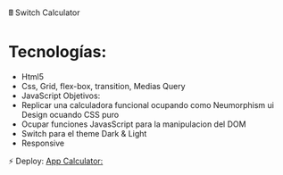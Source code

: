&#128425; Switch Calculator

# Tecnologías:
- Html5
- Css, Grid, flex-box, transition, Medias Query
- JavaScript
Objetivos:
- Replicar una calculadora funcional ocupando como  Neumorphism ui Design ocuando CSS puro
- Ocupar funciones JavasScript para la manipulacion del DOM
- Switch para el theme Dark & Light
- Responsive

⚡ Deploy: [App Calculator:](https://garancibiacl.github.io/calculator-switch/)
